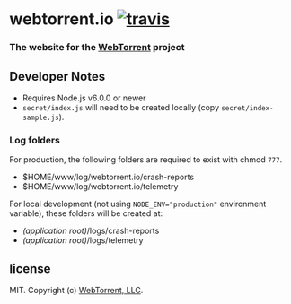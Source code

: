 # webtorrent.io [![travis][travis-image]][travis-url]

[travis-image]: https://img.shields.io/travis/feross/webtorrent.io/master.svg
[travis-url]: https://travis-ci.org/feross/webtorrent.io

### The website for the [WebTorrent](https://webtorrent.io) project

## Developer Notes

- Requires Node.js v6.0.0 or newer
- `secret/index.js` will need to be created locally (copy `secret/index-sample.js`).

### Log folders

For production, the following folders are required to exist with chmod `777`.
- $HOME/www/log/webtorrent.io/crash-reports
- $HOME/www/log/webtorrent.io/telemetry

For local development (not using `NODE_ENV="production"` environment variable), these folders will be created at:

- *(application root)*/logs/crash-reports
- *(application root)*/logs/telemetry

## license

MIT. Copyright (c) [WebTorrent, LLC](https://webtorrent.io).
